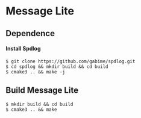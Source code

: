# Message Lite

## Dependence

#### Install Spdlog
```console
$ git clone https://github.com/gabime/spdlog.git
$ cd spdlog && mkdir build && cd build
$ cmake3 .. && make -j
```

## Build Message Lite
```console
$ mkdir build && cd build
$ cmake3 .. && make
```